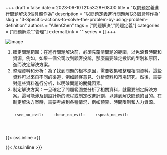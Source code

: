 +++ 
draft = false
date = 2023-06-10T21:53:28+08:00
title = "以問題定義進行問題解決3個具體作為"
description = "以問題定義進行問題解決3個具體作為"
slug = "3-Specific-actions-to-solve-the-problem-by-using-problem-definition"
authors = "AllenChen"
tags = ["問題解決","問題定義"]
categories = ["問題解決","管理"]
externalLink = ""
series = []
+++

![image](/images/post/A-rabbit-with-big-blue-eyes-defining-problem-to-solve-the-solution-with-Van-Gogh-style.jpeg)

1. 確定問題範圍：在進行問題解決前，必須先釐清問題的範圍，以免浪費時間和資源。例如，如果一個公司收到顧客投訴，那麼需要確定投訴的型別和原因，進而決定解決方案。
2. 整理資料和分析：為了找到問題的根本原因，需要收集和整理相關資料。這些資料可以來自不同的渠道，例如顧客意見、分析資料和市場研究。然後，需要對這些資料進行分析，以明確問題的關鍵因素。
3. 制定解決方案：一旦確定了問題範圍並分析了相關資料，就需要制定解決方案。這可能涉及到設計新的流程或制定改進計劃，以達到解決問題的目的。在制定解決方案時，需要考慮到各種情況，例如預算、時間限制和人力資源。

<p><span class="nowrap"><span class="emojify">🙈</span> <code>:see_no_evil:</code></span>  <span class="nowrap"><span class="emojify">🙉</span> <code>:hear_no_evil:</code></span>  <span class="nowrap"><span class="emojify">🙊</span> <code>:speak_no_evil:</code></span></p>
<br>
    

{{< css.inline >}}
<style>
.emojify {
	font-family: Apple Color Emoji, Segoe UI Emoji, NotoColorEmoji, Segoe UI Symbol, Android Emoji, EmojiSymbols;
	font-size: 2rem;
	vertical-align: middle;
}
@media screen and (max-width:650px) {
  .nowrap {
    display: block;
    margin: 25px 0;
  }
}
</style>
{{< /css.inline >}}
